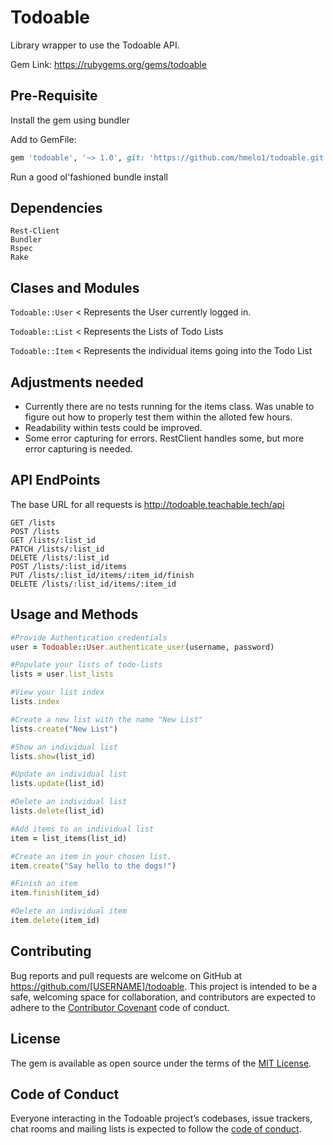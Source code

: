 # Todoable

Library wrapper to use the Todoable API.

Gem Link: https://rubygems.org/gems/todoable

## Pre-Requisite
Install the gem using bundler

Add to GemFile:
```ruby
gem 'todoable', '~> 1.0', git: 'https://github.com/hmelo1/todoable.git'
```
Run a good ol'fashioned bundle install

## Dependencies
```
Rest-Client
Bundler
Rspec
Rake
```

## Clases and Modules

`Todoable::User` < Represents the User currently logged in.

`Todoable::List` < Represents the Lists of Todo Lists

`Todoable::Item` < Represents the individual items going into the Todo List

## Adjustments needed
* Currently there are no tests running for the items class. Was unable to figure out how to properly test them within the alloted few hours. 
* Readability within tests could be improved.
* Some error capturing for errors. RestClient handles some, but more error capturing is needed.

## API EndPoints
The base URL for all requests is http://todoable.teachable.tech/api
```
GET /lists
POST /lists
GET /lists/:list_id
PATCH /lists/:list_id
DELETE /lists/:list_id
POST /lists/:list_id/items
PUT /lists/:list_id/items/:item_id/finish
DELETE /lists/:list_id/items/:item_id
```
## Usage and Methods

~~~~~ruby
#Provide Authentication credentials
user = Todoable::User.authenticate_user(username, password)
~~~~~

~~~~~ruby
#Populate your lists of todo-lists
lists = user.list_lists
~~~~~

~~~~~ruby
#View your list index
lists.index
~~~~~

~~~~~ruby
#Create a new list with the name "New List"
lists.create("New List")
~~~~~

~~~~~ruby
#Show an individual list
lists.show(list_id)
~~~~~

~~~~~ruby
#Update an individual list
lists.update(list_id)
~~~~~

~~~~~ruby
#Delete an individual list
lists.delete(list_id)
~~~~~

~~~~~ruby
#Add items to an individual list
item = list_items(list_id)
~~~~~

~~~~~ruby
#Create an item in your chosen list.
item.create("Say hello to the dogs!")
~~~~~

~~~~~ruby
#Finish an item
item.finish(item_id)
~~~~~

~~~~~ruby
#Delete an individual item
item.delete(item_id)
~~~~~





## Contributing

Bug reports and pull requests are welcome on GitHub at https://github.com/[USERNAME]/todoable. This project is intended to be a safe, welcoming space for collaboration, and contributors are expected to adhere to the [Contributor Covenant](http://contributor-covenant.org) code of conduct.

## License

The gem is available as open source under the terms of the [MIT License](https://opensource.org/licenses/MIT).

## Code of Conduct

Everyone interacting in the Todoable project’s codebases, issue trackers, chat rooms and mailing lists is expected to follow the [code of conduct](https://github.com/[USERNAME]/todoable/blob/master/CODE_OF_CONDUCT.md).
